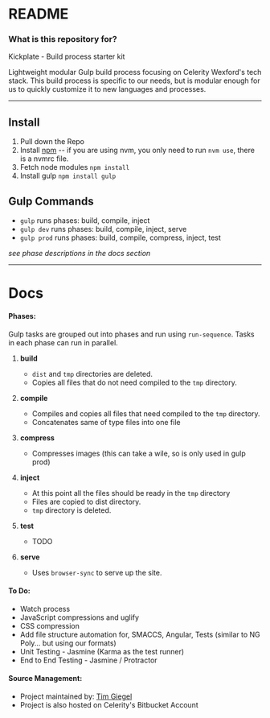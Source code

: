 # README #

### What is this repository for? ###
Kickplate - Build process starter kit

Lightweight modular Gulp build process focusing on Celerity Wexford's tech stack. This build process is specific to our needs, but is modular enough for us to quickly customize it to new languages and processes.

----------

## Install ##
1. Pull down the Repo
2. Install [npm](https://nodejs.org/download/) -- if you are using nvm, you only need to run `nvm use`, there is a nvmrc file.
3. Fetch node modules `npm install`
4. Install gulp `npm install gulp`

## Gulp Commands ##
* `gulp` runs phases: build, compile, inject
* `gulp dev` runs phases: build, compile, inject, serve
* `gulp prod` runs phases: build, compile, compress, inject, test

_see phase descriptions in the docs section_

----------

# Docs #

#### Phases: ####
Gulp tasks are grouped out into phases and run using `run-sequence`.  Tasks in each phase can run in parallel.

1. **build**
    * `dist` and `tmp` directories are deleted.
    * Copies all files that do not need compiled to the `tmp` directory.  

2. **compile**
    * Compiles and copies all files that need compiled to the `tmp` directory.  
    * Concatenates same of type files into one file

3. **compress**
    * Compresses images (this can take a wile, so is only used in gulp prod)  

4. **inject**
    * At this point all the files should be ready in the `tmp` directory
    * Files are copied to dist directory.
    * `tmp` directory is deleted.

5. **test**
    * TODO

6. **serve**
    * Uses `browser-sync` to serve up the site.

#### To Do: ####
* Watch process
* JavaScript compressions and uglify
* CSS compression
* Add file structure automation for, SMACCS, Angular, Tests (similar to NG Poly... but using our formats) 
* Unit Testing - Jasmine (Karma as the test runner)
* End to End Testing - Jasmine / Protractor

#### Source Management: ####
* Project maintained by: [Tim Giegel](tgiegel@celerity.com)
* Project is also hosted on Celerity's Bitbucket Account